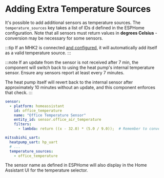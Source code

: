 # Adding Extra Temperature Sources

It's possible to add additional sensors as temperature sources. The `temperature_sources` key takes a list of IDs d
defined in the ESPHome configuration. Note that all sensors must return values in **degrees Celsius** - conversion may
be necessary for some sensors.

:::tip
If an MHK2 is connected [and configured](thermostat.md), it will automatically add itself as a valid temperature source.
:::

:::note
If an update from the sensor is not received after 7 min, the component will switch back to using the heat pump's 
internal temperature sensor. Ensure any sensors report at least every 7 minutes.

The heat pump itself will revert back to the internal sensor after approximately 10 minutes without an update, and this
component enforces that check.
:::

```yml
sensor:
  - platform: homeassistant
    id: office_temperature
    name: "Office Temperature Sensor"
    entity_id: sensor.office_air_temperature
    filters:
      - lambda: return ((x - 32.0) * (5.0 / 9.0));  # Remember to convert F to C!

mitsubishi_uart:
  heatpump_uart: hp_uart
  # ...
  temperature_sources:
    - office_temperature
```

The sensor name as defined in ESPHome will also display in the Home Assistant UI for the temperature selector.